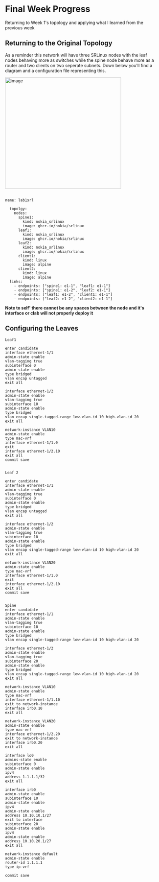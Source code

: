 # Final Week Progress # 
Returning to Week 1's topology and applying what I learned from the previous week

## Returning to the Original Topology
As a reminder this network will have three SRLinux nodes with the leaf nodes behaving more as switches while the spine node behave more as a router and two clients on two seperate subnets. Down below you'll find a diagram and a configuration file representing this.

<img width="379" height="363" alt="image" src="https://github.com/user-attachments/assets/3045eae2-b3c0-4440-9453-83a02bf491b3" />
<br></br>

```
name: lab1srl

  topolgy:
    nodes:
      spine1:
        kind: nokia_srlinux
        image: ghcr.io/nokia/srlinux
      leaf1:
        kind: nokia_srlinux
        image: ghcr.io/nokia/srlinux
      leaf2:
        kind: nokia_srlinux
        image: ghcr.io/nokia/srlinux
      client1:
        kind: linux
        image: alpine
      client2:
        kind: linux
        image: alpine 
  links:
    - endpoints: ["spine1: e1-1", "leaf1: e1-1"]
    - endpoints: ["spine1: e1-2", "leaf2: e1-1"]
    - endpoints: ["leaf1: e1-2", "client1: e1-1"]
    - endpoints: ["leaf2: e1-2", "client2: e1-1"]
```
**Note to self' there cannot be any spaces between the node and it's interface or clab will not properly deploy it**
## Configuring the Leaves

```
Leaf1

enter candidate
interface ethernet-1/1
admin-state enable
vlan-tagging true
subinterface 0
admin-state enable
type bridged
vlan encap untagged 
exit all

interface ethernet-1/2
admin-state enable
vlan-tagging true
subinterface 10
admin-state enable
type bridged
vlan encap single-tagged-range low-vlan-id 10 high-vlan-id 20
exit all

network-instance VLAN10
admin-state enable
type mac-vrf
interface ethernet-1/1.0
exit
interface ethernet-1/2.10
exit all
commit save 


Leaf 2 

enter candidate
interface ethernet-1/1
admin-state enable
vlan-tagging true
subinterface 0
admin-state enable
type bridged
vlan encap untagged 
exit all

interface ethernet-1/2
admin-state enable
vlan-tagging true
subinterface 10
admin-state enable
type bridged
vlan encap single-tagged-range low-vlan-id 10 high-vlan-id 20
exit all

network-instance VLAN20
admin-state enable
type mac-vrf
interface ethernet-1/1.0
exit
interface ethernet-1/2.10
exit all
commit save 


Spine
enter candidate 
interface ethernet-1/1
admin-state enable
vlan-tagging true
subinterface 10
admin-state enable 
type bridged 
vlan encap single-tagged-range low-vlan-id 10 high-vlan-id 20

interface ethernet-1/2
admin-state enable
vlan-tagging true
subinterface 20
admin-state enable 
type bridged 
vlan encap single-tagged-range low-vlan-id 10 high-vlan-id 20
exit all 

network-instance VLAN10
admin-state enable 
type mac-vrf 
interface ethernet-1/1.10
exit to network-instance
interface irb0.10
exit all

network-instance VLAN20
admin-state enable
type mac-vrf
interface ethernet-1/2.20
exit to network-instance
interface irb0.20
exit all

interface lo0
admins-state enable
subinterface 0
admin-state enable
ipv4
address 1.1.1.1/32
exit all

interface irb0
admin-state enable
subinterface 10
admin-state enable
ipv4
admin-state enable
address 10.10.10.1/27 
exit to interface 
subinterface 20
admin-state enable
ipv4
admin-state enable
address 10.10.20.1/27
exit all

network-instance default 
admin-state enable
router-id 1.1.1.1
type ip-vrf

commit save 
```
